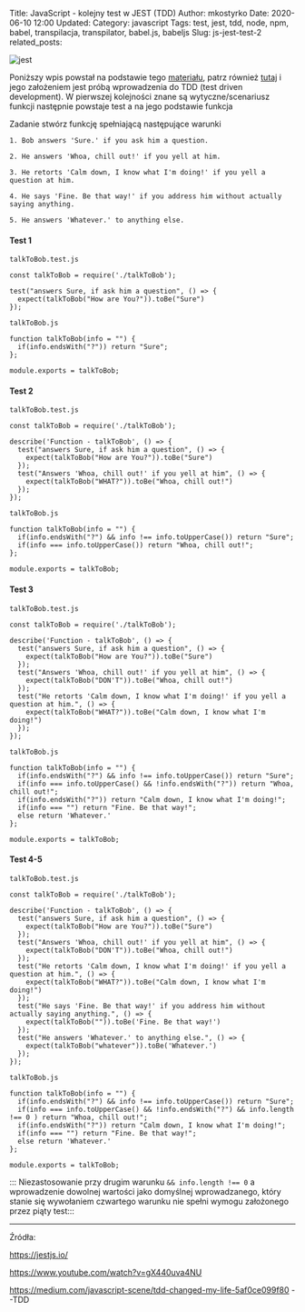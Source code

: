 Title: JavaScript - kolejny test w JEST (TDD)
Author: mkostyrko
Date: 2020-06-10 12:00
Updated:
Category: javascript
Tags: test, jest, tdd, node, npm, babel, transpilacja, transpilator, babel.js, babeljs
Slug: js-jest-test-2
related_posts:

![jest](https://tamalweb.com/wp-content/uploads/2019/07/jest_js-700x394.png)

Poniższy wpis powstał na podstawie tego [materiału](https://www.youtube.com/watch?v=gX440uva4NU), patrz również [tutaj](https://exercism.io/my/solutions/ca7b90c2164a49e5aed19f12518ac333) i jego założeniem jest próbą wprowadzenia do TDD (test driven development). W pierwszej kolejności znane są wytyczne/scenariusz funkcji następnie powstaje test a na jego podstawie funkcja

Zadanie stwórz funkcję spełniającą następujące warunki


    1. Bob answers 'Sure.' if you ask him a question.

    2. He answers 'Whoa, chill out!' if you yell at him.

    3. He retorts 'Calm down, I know what I'm doing!' if you yell a question at him.

    4. He says 'Fine. Be that way!' if you address him without actually saying anything.
    
    5. He answers 'Whatever.' to anything else.


#### Test 1

`talkToBob.test.js`

    const talkToBob = require('./talkToBob');

    test("answers Sure, if ask him a question", () => {
      expect(talkToBob("How are You?")).toBe("Sure")
    });

`talkToBob.js`

    function talkToBob(info = "") {
      if(info.endsWith("?")) return "Sure";
    };

    module.exports = talkToBob;

#### Test 2

`talkToBob.test.js`

    const talkToBob = require('./talkToBob');

    describe('Function - talkToBob', () => {
      test("answers Sure, if ask him a question", () => {
        expect(talkToBob("How are You?")).toBe("Sure")
      });
      test("Answers 'Whoa, chill out!' if you yell at him", () => {
        expect(talkToBob("WHAT?")).toBe("Whoa, chill out!")
      });
    });

`talkToBob.js`

    function talkToBob(info = "") {
      if(info.endsWith("?") && info !== info.toUpperCase()) return "Sure";
      if(info === info.toUpperCase()) return "Whoa, chill out!";
    };

    module.exports = talkToBob;

#### Test 3

`talkToBob.test.js`

    const talkToBob = require('./talkToBob');

    describe('Function - talkToBob', () => {
      test("answers Sure, if ask him a question", () => {
        expect(talkToBob("How are You?")).toBe("Sure")
      });
      test("Answers 'Whoa, chill out!' if you yell at him", () => {
        expect(talkToBob("DON'T")).toBe("Whoa, chill out!")
      });
      test("He retorts 'Calm down, I know what I'm doing!' if you yell a question at him.", () => {
        expect(talkToBob("WHAT?")).toBe("Calm down, I know what I'm doing!")
      });
    });

`talkToBob.js`

    function talkToBob(info = "") {
      if(info.endsWith("?") && info !== info.toUpperCase()) return "Sure";
      if(info === info.toUpperCase() && !info.endsWith("?")) return "Whoa, chill out!";
      if(info.endsWith("?")) return "Calm down, I know what I'm doing!";
      if(info === "") return "Fine. Be that way!";
      else return 'Whatever.'
    };

    module.exports = talkToBob;

#### Test 4-5

`talkToBob.test.js`

    const talkToBob = require('./talkToBob');

    describe('Function - talkToBob', () => {
      test("answers Sure, if ask him a question", () => {
        expect(talkToBob("How are You?")).toBe("Sure")
      });
      test("Answers 'Whoa, chill out!' if you yell at him", () => {
        expect(talkToBob("DON'T")).toBe("Whoa, chill out!")
      });
      test("He retorts 'Calm down, I know what I'm doing!' if you yell a question at him.", () => {
        expect(talkToBob("WHAT?")).toBe("Calm down, I know what I'm doing!")
      });
      test("He says 'Fine. Be that way!' if you address him without actually saying anything.", () => {
        expect(talkToBob("")).toBe('Fine. Be that way!')
      });
      test("He answers 'Whatever.' to anything else.", () => {
        expect(talkToBob("whatever")).toBe('Whatever.')
      });
    });

`talkToBob.js`

    function talkToBob(info = "") {
      if(info.endsWith("?") && info !== info.toUpperCase()) return "Sure";
      if(info === info.toUpperCase() && !info.endsWith("?") && info.length !== 0 ) return "Whoa, chill out!";
      if(info.endsWith("?")) return "Calm down, I know what I'm doing!";
      if(info === "") return "Fine. Be that way!";
      else return 'Whatever.'
    };

    module.exports = talkToBob;

::: Niezastosowanie przy drugim warunku  `&& info.length !== 0` a wprowadzenie dowolnej wartości jako domyślnej wprowadzanego, który stanie się wywołaniem czwartego warunku nie spełni wymogu założonego przez piąty test:::

---

Źródła:

https://jestjs.io/


https://www.youtube.com/watch?v=gX440uva4NU

https://medium.com/javascript-scene/tdd-changed-my-life-5af0ce099f80 --TDD
